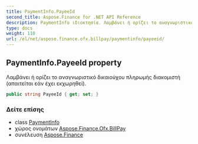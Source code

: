 ```yaml
---
title: PaymentInfo.PayeeId
second_title: Aspose.Finance for .NET API Reference
description: PaymentInfo ιδιοκτησία. Λαμβάνει ή ορίζει το αναγνωριστικό δικαιούχου πληρωμής διακομιστή απαιτείται εάν έχει εκχωρηθεί.
type: docs
weight: 110
url: /el/net/aspose.finance.ofx.billpay/paymentinfo/payeeid/
---
```

## PaymentInfo.PayeeId property

Λαμβάνει ή ορίζει το αναγνωριστικό δικαιούχου πληρωμής διακομιστή (απαιτείται εάν έχει εκχωρηθεί).

```csharp
public string PayeeId { get; set; }
```

### Δείτε επίσης

* class [PaymentInfo](../)
* χώρος ονομάτων [Aspose.Finance.Ofx.BillPay](../../paymentinfo/)
* συνέλευση [Aspose.Finance](../../../)


